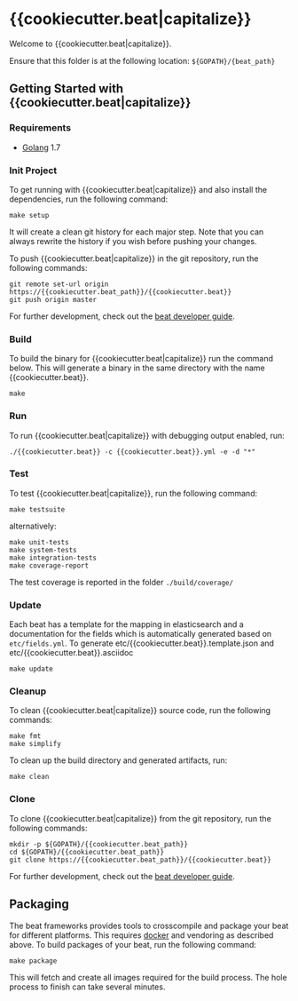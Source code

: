 # {{cookiecutter.beat|capitalize}}

Welcome to {{cookiecutter.beat|capitalize}}.

Ensure that this folder is at the following location:
`${GOPATH}/{beat_path}`

## Getting Started with {{cookiecutter.beat|capitalize}}

### Requirements

* [Golang](https://golang.org/dl/) 1.7

### Init Project
To get running with {{cookiecutter.beat|capitalize}} and also install the
dependencies, run the following command:

```
make setup
```

It will create a clean git history for each major step. Note that you can always rewrite the history if you wish before pushing your changes.

To push {{cookiecutter.beat|capitalize}} in the git repository, run the following commands:

```
git remote set-url origin https://{{cookiecutter.beat_path}}/{{cookiecutter.beat}}
git push origin master
```

For further development, check out the [beat developer guide](https://www.elastic.co/guide/en/beats/libbeat/current/new-beat.html).

### Build

To build the binary for {{cookiecutter.beat|capitalize}} run the command below. This will generate a binary
in the same directory with the name {{cookiecutter.beat}}.

```
make
```


### Run

To run {{cookiecutter.beat|capitalize}} with debugging output enabled, run:

```
./{{cookiecutter.beat}} -c {{cookiecutter.beat}}.yml -e -d "*"
```


### Test

To test {{cookiecutter.beat|capitalize}}, run the following command:

```
make testsuite
```

alternatively:
```
make unit-tests
make system-tests
make integration-tests
make coverage-report
```

The test coverage is reported in the folder `./build/coverage/`

### Update

Each beat has a template for the mapping in elasticsearch and a documentation for the fields
which is automatically generated based on `etc/fields.yml`.
To generate etc/{{cookiecutter.beat}}.template.json and etc/{{cookiecutter.beat}}.asciidoc

```
make update
```


### Cleanup

To clean  {{cookiecutter.beat|capitalize}} source code, run the following commands:

```
make fmt
make simplify
```

To clean up the build directory and generated artifacts, run:

```
make clean
```


### Clone

To clone {{cookiecutter.beat|capitalize}} from the git repository, run the following commands:

```
mkdir -p ${GOPATH}/{{cookiecutter.beat_path}}
cd ${GOPATH}/{{cookiecutter.beat_path}}
git clone https://{{cookiecutter.beat_path}}/{{cookiecutter.beat}}
```


For further development, check out the [beat developer guide](https://www.elastic.co/guide/en/beats/libbeat/current/new-beat.html).


## Packaging

The beat frameworks provides tools to crosscompile and package your beat for different platforms. This requires [docker](https://www.docker.com/) and vendoring as described above. To build packages of your beat, run the following command:

```
make package
```

This will fetch and create all images required for the build process. The hole process to finish can take several minutes.
